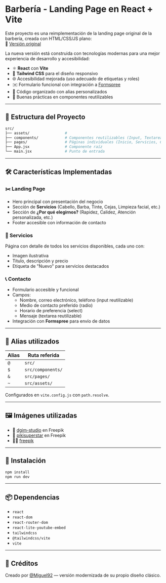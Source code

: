 # Barbería - Landing Page en React + Vite

Este proyecto es una reimplementación de la landing page original de la barbería, creada con HTML/CSS/JS plano:  
🔗 [Versión original](https://proyectos-random-x.github.io/barberia/)

La nueva versión está construida con tecnologías modernas para una mejor experiencia de desarrollo y accesibilidad:

- ⚛️ **React** con **Vite**
- 💨 **Tailwind CSS** para el diseño responsivo
- 🌐 Accesibilidad mejorada (uso adecuado de etiquetas y roles)
- ✉️ Formulario funcional con integración a [Formspree](https://formspree.io)
- 🧠 Código organizado con alias personalizados
- 🎯 Buenas prácticas en componentes reutilizables

---

## 🧩 Estructura del Proyecto

```bash
src/
├── assets/                # 
├── components/            # Componentes reutilizables (Input, Textarea, etc.)
├── pages/                 # Páginas individuales (Inicio, Servicios, Contacto)
├── App.jsx                # Componente raíz
└── main.jsx               # Punto de entrada
```

---

## 🛠️ Características Implementadas

### ✂️ Landing Page

- Hero principal con presentación del negocio
- Sección de **Servicios** (Cabello, Barba, Tinte, Cejas, Limpieza facial, etc.)
- Sección de **¿Por qué elegirnos?** (Rapidez, Calidez, Atención personalizada, etc.)
- Footer accesible con información de contacto

### 🧾 Servicios

Página con detalle de todos los servicios disponibles, cada uno con:

- Imagen ilustrativa
- Título, descripción y precio
- Etiqueta de "Nuevo" para servicios destacados

### 📞 Contacto

- Formulario accesible y funcional
- Campos:
  - Nombre, correo electrónico, teléfono (input reutilizable)
  - Medio de contacto preferido (radio)
  - Horario de preferencia (select)
  - Mensaje (textarea reutilizable)
- Integración con **Formspree** para envío de datos

---

## 🧠 Alias utilizados

| Alias | Ruta referida       |
|-------|---------------------|
| `@`   | `src/`              |
| `$`   | `src/components/`   |
| `&`   | `src/pages/`        |
| `~`   | `src/assets/`       |

Configurados en `vite.config.js` con `path.resolve`.

---

## 🖼️ Imágenes utilizadas

- 🎨 [dgim-studio](https://www.freepik.es/vector-gratis/plantilla-colorida-maquinilla-afeitar-recta-vintage_8136766.htm) en Freepik
- 🧴 [pikisuperstar](https://www.freepik.es/vector-gratis/pasos-rutina-cuidado-piel-hombres_9469448.htm) en Freepik
- 💇‍♂️ [freepik](https://www.freepik.es/vector-gratis/estilo-pelo-hombre_816107.htm)

---

## 🚀 Instalación

```bash
npm install
npm run dev
```

---

## 📦 Dependencias

- `react`
- `react-dom`
- `react-router-dom`
- `react-lite-youtube-embed`
- `tailwindcss`
- `@tailwindcss/vite`
- `vite`

---

## 💈 Créditos

Creado por [@Miguel92](https://github.com/proyectos-random-x) — versión modernizada de su propio diseño clásico.
